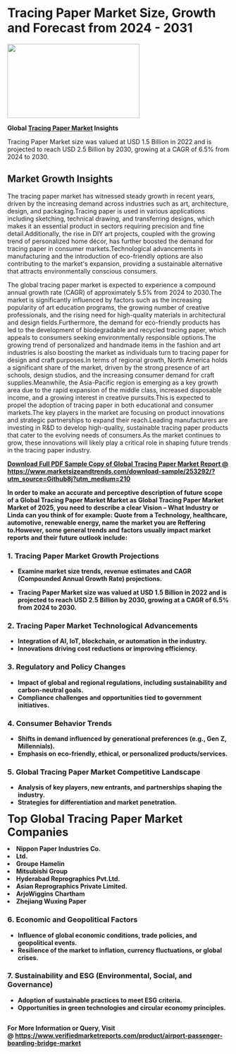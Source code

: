 <H1>Tracing Paper Market Size, Growth and Forecast from 2024 - 2031</H1><img class="aligncenter size-medium wp-image-584254" src="https://thirdeyenews.in/wp-content/uploads/2024/09/Global-Market-Research-300x168.jpeg" alt="" width="300" height="168" /><p><strong>Global&nbsp;<a href="https://www.marketsizeandtrends.com/download-sample/253292/?utm_source=Github8j?utm_medium=210">Tracing Paper Market</a> Insights</strong></p><p>Tracing Paper Market size was valued at USD 1.5 Billion in 2022 and is projected to reach USD 2.5 Billion by 2030, growing at a CAGR of 6.5% from 2024 to 2030.</p><p><h2>Market Growth Insights</h2> <p>The tracing paper market has witnessed steady growth in recent years, driven by the increasing demand across industries such as art, architecture, design, and packaging.Tracing paper is used in various applications including sketching, technical drawing, and transferring designs, which makes it an essential product in sectors requiring precision and fine detail.Additionally, the rise in DIY art projects, coupled with the growing trend of personalized home décor, has further boosted the demand for tracing paper in consumer markets.Technological advancements in manufacturing and the introduction of eco-friendly options are also contributing to the market's expansion, providing a sustainable alternative that attracts environmentally conscious consumers.</p> <p><strong><a href="#"></a></strong></p> <p>The global tracing paper market is expected to experience a compound annual growth rate (CAGR) of approximately 5.5% from 2024 to 2030.The market is significantly influenced by factors such as the increasing popularity of art education programs, the growing number of creative professionals, and the rising need for high-quality materials in architectural and design fields.Furthermore, the demand for eco-friendly products has led to the development of biodegradable and recycled tracing paper, which appeals to consumers seeking environmentally responsible options.The growing trend of personalized and handmade items in the fashion and art industries is also boosting the market as individuals turn to tracing paper for design and craft purposes.In terms of regional growth, North America holds a significant share of the market, driven by the strong presence of art schools, design studios, and the increasing consumer demand for craft supplies.Meanwhile, the Asia-Pacific region is emerging as a key growth area due to the rapid expansion of the middle class, increased disposable income, and a growing interest in creative pursuits.This is expected to propel the adoption of tracing paper in both educational and consumer markets.The key players in the market are focusing on product innovations and strategic partnerships to expand their reach.Leading manufacturers are investing in R&D to develop high-quality, sustainable tracing paper products that cater to the evolving needs of consumers.As the market continues to grow, these innovations will likely play a critical role in shaping future trends in the tracing paper industry.</p> <p><strong><a href="#"></p><p><span class=""><strong>Download Full PDF Sample Copy of Global Tracing Paper Market Report</strong> @ <a href="https://www.marketsizeandtrends.com/download-sample/253292/?utm_source=Github8j?utm_medium=210" target="_blank">https://www.marketsizeandtrends.com/download-sample/253292/?utm_source=Github8j?utm_medium=210</a></span></p><p>In order to make an accurate and perceptive description of future scope of a Global&nbsp;Tracing Paper Market Market as Global&nbsp;Tracing Paper Market Market of 2025, you need to describe a clear Vision &ndash; What Industry or Linda can you think of for example: Quote from a Technology, healthcare, automotive, renewable energy, name the market you are Reffering to.However, some general trends and factors usually impact market reports and their future outlook include:</p><h3>1.&nbsp;<strong>Tracing Paper Market Growth Projections</strong></h3><ul><li>Examine market size trends, revenue estimates and CAGR (Compounded Annual Growth Rate) projections.</li><li><p>Tracing Paper Market size was valued at USD 1.5 Billion in 2022 and is projected to reach USD 2.5 Billion by 2030, growing at a CAGR of 6.5% from 2024 to 2030.</p></li></ul><h3>2.&nbsp;<strong>Tracing Paper Market Technological Advancements</strong></h3><ul><li>Integration of AI, IoT, blockchain, or automation in the industry.</li><li>Innovations driving cost reductions or improving efficiency.</li></ul><h3>3.&nbsp;<strong>Regulatory and Policy Changes</strong></h3><ul><li>Impact of global and regional regulations, including sustainability and carbon-neutral goals.</li><li>Compliance challenges and opportunities tied to government initiatives.</li></ul><h3>4.&nbsp;<strong>Consumer Behavior Trends</strong></h3><ul><li>Shifts in demand influenced by generational preferences (e.g., Gen Z, Millennials).</li><li>Emphasis on eco-friendly, ethical, or personalized products/services.</li></ul><h3>5.&nbsp;<strong>Global Tracing Paper Market Competitive Landscape</strong></h3><ul><li>Analysis of key players, new entrants, and partnerships shaping the industry.</li><li>Strategies for differentiation and market penetration.</li></ul><p data-pm-slice="1 1 []"><span style="color: inherit; font-family: inherit; font-size: 25px;">Top Global Tracing Paper Market Companies</span></p><div class="" data-test-id=""><p><li>Nippon Paper Industries Co.</li><li> Ltd.</li><li> Groupe Hamelin</li><li> Mitsubishi Group</li><li> Hyderabad Reprographics Pvt.Ltd.</li><li> Asian Reprographics Private Limited.</li><li> ArjoWiggins Chartham</li><li> Zhejiang Wuxing Paper</li></p></div><h3>6.&nbsp;<strong>Economic and Geopolitical Factors</strong></h3><ul><li>Influence of global economic conditions, trade policies, and geopolitical events.</li><li>Resilience of the market to inflation, currency fluctuations, or global crises.</li></ul><h3>7.&nbsp;<strong>Sustainability and ESG (Environmental, Social, and Governance)</strong></h3><ul><li>Adoption of sustainable practices to meet ESG criteria.</li><li>Opportunities in green technologies and circular economy principles.</li></ul><h2><strong style="font-size: 14px;">For More Information or Query, Visit @&nbsp;</strong><a style="background-color: #ffffff; font-size: 14px;" href="https://www.marketsizeandtrends.com/report/tracing-paper-market/" target="_blank">https://www.verifiedmarketreports.com/product/airport-passenger-boarding-bridge-market</a></h2>